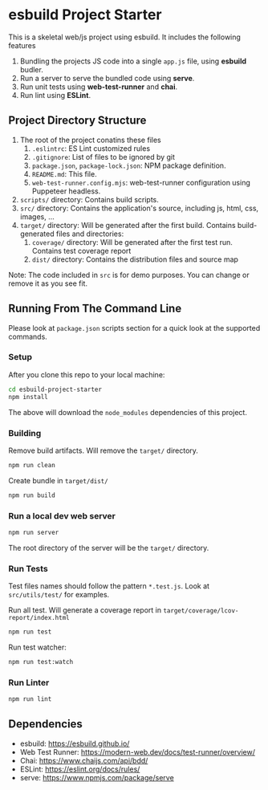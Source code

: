 # esbuild Project Starter
This is a skeletal web/js project using esbuild. It includes the following features

1. Bundling the projects JS code into a single `app.js` file, using __esbuild__ budler.
2. Run a server to serve the bundled code using __serve__.
3. Run unit tests using __web-test-runner__ and __chai__.
4. Run lint using __ESLint__.

## Project Directory Structure

1. The root of the project conatins these files
    1. `.eslintrc`: ES Lint customized rules 
    2. `.gitignore`: List of files to be ignored by git
    3. `package.json`, `package-lock.json`: NPM package definition.
    4. `README.md`: This file.
    5. `web-test-runner.config.mjs`: web-test-runner configuration using Puppeteer headless.
2. `scripts/` directory: Contains build scripts.
3. `src/` directory: Contains the application's source, including js, html, css, images, ...
4. `target/` directory: Will be generated after the first build. Contains build-generated files and directories:
    1. `coverage/` directory: Will be generated after the first test run. Contains test coverage report
    2. `dist/` directory: Contains the distribution files and source map


Note: The code included in `src` is for demo purposes. You can change or remove it as you see fit.

## Running From The Command Line

Please look at `package.json` scripts section for a quick look at the supported commands.

### Setup
After you clone this repo to your local machine:

```bash
cd esbuild-project-starter
npm install
```

The above will download the `node_modules` dependencies of this project.

### Building

Remove build artifacts. Will remove the `target/` directory.
```bash
npm run clean
```

Create bundle in `target/dist/`
```bash
npm run build
```

### Run a local dev web server 
```bash
npm run server
```
The root directory of the server will be the `target/` directory.

### Run Tests
Test files names should follow the pattern `*.test.js`. Look at `src/utils/test/` for examples.

Run all test. Will generate a coverage report in `target/coverage/lcov-report/index.html`
```bash
npm run test
```

Run test watcher:
```bash
npm run test:watch
```

### Run Linter
```bash
npm run lint
```


## Dependencies
* esbuild: https://esbuild.github.io/
* Web Test Runner: https://modern-web.dev/docs/test-runner/overview/
* Chai: https://www.chaijs.com/api/bdd/
* ESLint: https://eslint.org/docs/rules/
* serve: https://www.npmjs.com/package/serve
